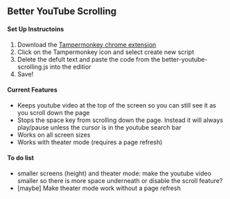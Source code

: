 ## Better YouTube Scrolling

#### Set Up Instructoins
1. Download the [Tampermonkey chrome extension](https://chrome.google.com/webstore/detail/tampermonkey/dhdgffkkebhmkfjojejmpbldmpobfkfo)
2. Click on the Tampermonkey icon and select create new script
3. Delete the defult text and paste the code from the better-youtube-scrolling.js into the editior
4. Save!

#### Current Features
* Keeps youtube video at the top of the screen so you can still see it as you scroll down the page
* Stops the space key from scrolling down the page. Instead it will always play/pause unless the cursor is in the youtube search bar
* Works on all screen sizes
* Works with theater mode (requires a page refresh)

#### To do list
* smaller screens (height) and theater mode: make the youtube video smaller so there is more space underneath or disable the scroll feature?
* [maybe] Make theater mode work without a page refresh